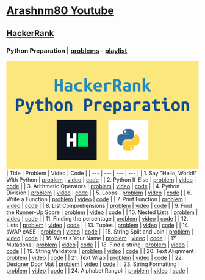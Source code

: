 # [Arashnm80 Youtube](https://www.youtube.com/@Arashnm80)
## [HackerRank](https://www.hackerrank.com/)
### Python Preparation | [problems](https://www.hackerrank.com/domains/python) - [playlist](https://youtube.com/playlist?list=PLHzXiG6EUYn5luCwIrAQ_FL7oCsx65_Qd)
![python preparation](https://github.com/arashnm80/youtube/blob/main/HackerRank/python-preparation/playlist%20thumbnail.png)
| Title | Problem | Video | Code |
| --- | --- | --- | --- |
| 1. Say "Hello, World!" With Python | [problem](https://www.hackerrank.com/challenges/py-hello-world) | [video](https://youtu.be/Js3py57DxXo) | [code](https://github.com/arashnm80/youtube/blob/main/HackerRank/python-preparation/1.%20Say%20Hello%2C%20World%20With%20Python.py) |
| 2. Python If-Else | [problem](https://www.hackerrank.com/challenges/py-if-else/problem) | [video](https://youtu.be/GP8_B1_oMA8) | [code](https://github.com/arashnm80/youtube/blob/main/HackerRank/python-preparation/2.%20Python%20If-Else.py) |
| 3. Arithmetic Operators | [problem](https://www.hackerrank.com/challenges/python-arithmetic-operators/problem) | [video](https://youtu.be/SNt3FzzvY6o) | [code](https://github.com/arashnm80/youtube/blob/main/HackerRank/python-preparation/3.%20Arithmetic%20Operators.py) |
| 4. Python Division | [problem](https://www.hackerrank.com/challenges/python-division/problem?isFullScreen=true) | [video](https://youtu.be/9ZHhBo3Tibs) | [code](https://github.com/arashnm80/youtube/blob/main/HackerRank/python-preparation/4.%20Python%20Division.py) |
| 5. Loops | [problem](https://www.hackerrank.com/challenges/python-loops/problem?isFullScreen=true) | [video](https://youtu.be/_XzjNro5V2U) | [code](https://github.com/arashnm80/youtube/blob/main/HackerRank/python-preparation/5.%20Loops.py) |
| 6. Write a Function | [problem](https://www.hackerrank.com/challenges/write-a-function/problem) | [video](https://youtu.be/PJOtrRqRwJY) | [code](https://github.com/arashnm80/youtube/blob/main/HackerRank/python-preparation/6.%20Write%20a%20function.py) |
| 7. Print Function | [problem](https://www.hackerrank.com/challenges/python-print/problem?isFullScreen=true) | [video]() | [code](https://github.com/arashnm80/youtube/blob/main/HackerRank/python-preparation/7.%20Print%20Function.py) |
| 8. List Comprehensions | [problem](https://www.hackerrank.com/challenges/list-comprehensions/problem?isFullScreen=true) | [video](https://youtu.be/TvTUSr2L-R0) | [code](https://github.com/arashnm80/youtube/blob/main/HackerRank/python-preparation/8.%20List%20Comprehensions.py) |
| 9. Find the Runner-Up Score | [problem](https://www.hackerrank.com/challenges/find-second-maximum-number-in-a-list/problem?isFullScreen=true) | [video](https://youtu.be/2MH7eCjG2IY) | [code](https://github.com/arashnm80/youtube/blob/main/HackerRank/python-preparation/9.%20Find%20the%20Runner-Up%20Score.py) |
| 10. Nested Lists | [problem](https://www.hackerrank.com/challenges/nested-list/problem?isFullScreen=true) | [video](https://youtu.be/J-_l6XfiwNk) | [code](https://github.com/arashnm80/youtube/blob/main/HackerRank/python-preparation/10.%20Nested%20Lists.py) |
| 11. Finding the percentage | [problem](https://www.hackerrank.com/challenges/finding-the-percentage/problem?isFullScreen=true) | [video](https://youtu.be/gq9-6Rueo-Y) | [code](https://github.com/arashnm80/youtube/blob/main/HackerRank/python-preparation/11.%20Finding%20the%20percentage.py) |
| 12. Lists | [problem](https://www.hackerrank.com/challenges/python-lists/problem?isFullScreen=true) | [video](https://youtu.be/pBuWfPMS60g) | [code](https://github.com/arashnm80/youtube/blob/main/HackerRank/python-preparation/12.%20Lists) |
| 13. Tuples | [problem](https://www.hackerrank.com/challenges/python-tuples/problem?isFullScreen=true) | [video](https://youtu.be/_CmnnW2Eonw) | [code](https://github.com/arashnm80/youtube/blob/main/HackerRank/python-preparation/13.%20Tuples.py) |
| 14. sWAP cASE | [problem](https://www.hackerrank.com/challenges/swap-case/problem?isFullScreen=true) | [video](https://youtu.be/XVX2_Rk_E70) | [code](https://github.com/arashnm80/youtube/blob/main/HackerRank/python-preparation/14.%20sWAP%20cASE.py) |
| 15. String Split and Join | [problem](https://www.hackerrank.com/challenges/python-string-split-and-join/problem?isFullScreen=true) | [video](https://youtu.be/0HuM90j1WMw) | [code](https://github.com/arashnm80/youtube/blob/main/HackerRank/python-preparation/15.%20String%20Split%20and%20Join.py) |
| 16. What's Your Name | [problem](https://www.hackerrank.com/challenges/whats-your-name/problem?isFullScreen=true) | [video](https://youtu.be/xqP5IZcarlE) | [code](https://github.com/arashnm80/youtube/blob/main/HackerRank/python-preparation/16.%20What's%20Your%20Name.py) |
| 17. Mutations | [problem](https://www.hackerrank.com/challenges/python-mutations/problem?isFullScreen=true) | [video](https://youtu.be/5O_5hflZxzA) | [code](https://github.com/arashnm80/youtube/blob/main/HackerRank/python-preparation/17.%20Mutations.py) |
| 18. Find a string | [problem](https://www.hackerrank.com/challenges/find-a-string/problem?isFullScreen=true) | [video](https://youtu.be/mCCJJcsP-V8) | [code](https://github.com/arashnm80/youtube/blob/main/HackerRank/python-preparation/18.%20Find%20a%20string.py) |
| 19. String Validators | [problem](https://www.hackerrank.com/challenges/string-validators/problem?isFullScreen=true) | [video](https://youtu.be/5woD4LNwinM) | [code](https://github.com/arashnm80/youtube/blob/main/HackerRank/python-preparation/19.%20String%20Validators.py) |
| 20. Text Alignment | [problem](https://www.hackerrank.com/challenges/text-alignment/problem?isFullScreen=true) | [video](https://youtu.be/zY8Peeu7P9I) | [code](https://github.com/arashnm80/youtube/blob/main/HackerRank/python-preparation/20.%20Text%20Alignment.py) |
| 21. Text Wrap | [problem](https://www.hackerrank.com/challenges/text-wrap/problem?isFullScreen=true) | [video](https://youtu.be/YtwjVBGtMII) | [code](https://github.com/arashnm80/youtube/blob/main/HackerRank/python-preparation/21.%20Text%20Wrap.py) |
| 22. Designer Door Mat | [problem](https://www.hackerrank.com/challenges/designer-door-mat/problem?isFullScreen=true) | [video](https://youtu.be/T-O8WkAA_ZA) | [code](https://github.com/arashnm80/youtube/blob/main/HackerRank/python-preparation/22.%20Designer%20Door%20Mat.py) |
| 23. String Formatting | [problem](https://www.hackerrank.com/challenges/python-string-formatting/problem?isFullScreen=true) | [video](https://youtu.be/naVjIojrqW0) | [code](https://github.com/arashnm80/youtube/blob/main/HackerRank/python-preparation/23.%20String%20Formatting.py) |
| 24. Alphabet Rangoli | [problem](https://www.hackerrank.com/challenges/alphabet-rangoli/problem?isFullScreen=true) | [video](https://youtu.be/Gbxq8KP-93A) | [code](https://github.com/arashnm80/youtube/blob/main/HackerRank/python-preparation/24.%20Alphabet%20Rangoli.py) |
